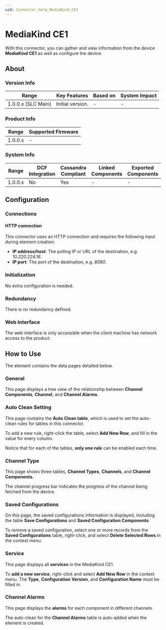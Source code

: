 ```yaml
---
uid: Connector_help_MediaKind_CE1
---
```


# MediaKind CE1

With this connector, you can gather and view information from the device **MediaKind CE1** as well as configure the device.

## About

### Version Info

| Range                | Key Features     | Based on     | System Impact     |
|----------------------|------------------|--------------|-------------------|
| 1.0.0.x [SLC Main]   | Initial version. | -            | -                 |

### Product Info

| Range     | Supported Firmware     |
|-----------|------------------------|
| 1.0.0.x   | -                      |

### System Info

| Range     | DCF Integration     | Cassandra Compliant     | Linked Components     | Exported Components     |
|-----------|---------------------|-------------------------|-----------------------|-------------------------|
| 1.0.0.x   | No                  | Yes                     | -                     | -                       |

## Configuration

### Connections

#### HTTP connection

This connector uses an HTTP connection and requires the following input during element creation:

- **IP address/host**: The polling IP or URL of the destination, e.g. *10.220.224.16*.
- **IP port**: The port of the destination, e.g. *8080*.

### Initialization

No extra configuration is needed.

### Redundancy

There is no redundancy defined.

### Web Interface

The web interface is only accessible when the client machine has network access to the product.

## How to Use

The element contains the data pages detailed below.

### General

This page displays a tree view of the relationship between **Channel Components**, **Channel**, and **Channel Alarms**.

### Auto Clean Setting

This page contains the **Auto Clean table**, which is used to set the auto-clean rules for tables in this connector.

To add a new rule, right-click the table, select **Add New Row**, and fill in the value for every column.

Notice that for each of the tables, **only one rule** can be enabled each time.

### Channel Type

This page shows three tables, **Channel Types**, **Channels**, and **Channel Components.**

The channel progress bar indicates the progress of the channel being fetched from the device.

### Saved Configurations

On this page, the saved configurations information is displayed, including the table **Save Configurations** and **Saved Configuration Components**.

To remove a saved configuration, select one or more records from the **Saved Configurations** table, right-click, and select **Delete Selected Rows** in the context menu.

### Service

This page displays all **services** in the MediaKind CE1.

To **add a new service**, right-click and select **Add New Row** in the context menu. The **Type**, **Configuration** **Version**, and **Configuration Name** must be filled in.

### Channel Alarms

This page displays the **alarms** for each component in different channels.

The auto-clean for the **Channel Alarms** table is auto-added when the element is created.
